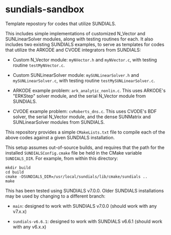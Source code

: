 # sundials-sandbox
Template repostory for codes that utilize SUNDIALS.

This includes simple implementations of customized N_Vector and SUNLinearSolver modules, along with testing routines for each.  It also includes two existing SUNDIALS examples, to serve as templates for codes that utilize the ARKODE and CVODE integrators from SUNDIALS:

* Custom N_Vector module: `myNVector.h` and `myNVector.c`, with testing routine `testMyNVector.c`.

* Custom SUNLinearSolver module: `mySUNLinearSolver.h` and `mySUNLinearSolver.c`, with testing routine `testMySUNLinearSolver.c`.

* ARKODE example problem: `ark_analytic_nonlin.c`.  This uses ARKODE's "ERKStep" solver module, and the serial N_Vector module from SUNDIALS.

* CVODE example problem: `cvRoberts_dns.c`.  This uses CVODE's BDF solver, the serial N_Vector module, and the dense SUNMatrix and SUNLinearSolver modules from SUNDIALS.

This repository provides a simple `CMakeLists.txt` file to compile each of the above codes against a given SUNDIALS installation.

This setup assumes out-of-source builds, and requires that the path for the installed `SUNDIALSConfig.cmake` file be held in the CMake variable  `SUNDIALS_DIR`.  For example, from within this directory:

```
mkdir build
cd build
cmake -DSUNDIALS_DIR=/usr/local/sundials/lib/cmake/sundials ..
make
```

This has been tested using SUNDIALS v7.0.0.  Older SUNDIALS installations may be used by changing to a different branch:

* `main`: designed to work with SUNDIALS v7.0.0 (should work with any v7.x.x)

* `sundials-v6.6.1`: designed to work with SUNDIALS v6.6.1 (should work with any v6.x.x)
